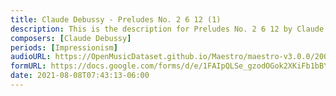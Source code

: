 ```yaml
---
title: Claude Debussy - Preludes No. 2 6 12 (1)
description: This is the description for Preludes No. 2 6 12 by Claude Debussy
composers: [Claude Debussy]
periods: [Impressionism]
audioURL: https://OpenMusicDataset.github.io/Maestro/maestro-v3.0.0/2004/MIDI-Unprocessed_SMF_12_01_2004_01-05_ORIG_MID--AUDIO_12_R1_2004_08_Track08_wav.midi
formURL: https://docs.google.com/forms/d/e/1FAIpQLSe_gzodOGok2XKiFb1bBY2JHkn0lXUPAFEpoflGmKH37krQCA/viewform
date: 2021-08-08T07:43:13-06:00
---
```

